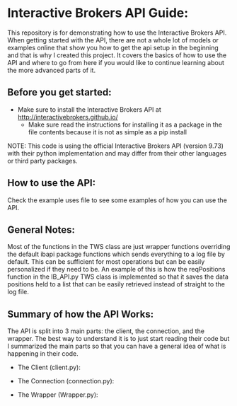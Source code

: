 # Interactive Brokers API Guide:

This repository is for demonstrating how to use the Interactive Brokers API. When getting started with the API, 
there are not a whole lot of models or examples online that show you how to get the api setup in the beginning and that 
is why I created this project. It covers the basics of how to use the API and where to go from here if you would like
to continue learning about the more advanced parts of it. 

## Before you get started: 

* Make sure to install the Interactive Brokers API at http://interactivebrokers.github.io/
    * Make sure read the instructions for installing it as a package in the file contents because it is not as simple
    as a pip install 
    
NOTE: This code is using the official Interactive Brokers API (version 9.73) with their python implementation and may
differ from their other languages or third party packages. 

## How to use the API:

Check the example uses file to see some examples of how you can use the API. 

## General Notes:

Most of the functions in the TWS class are just wrapper functions overriding the default ibapi package functions
which sends everything to a log file by default. This can be sufficient for most operations but can be easily 
personalized if they need to be. An example of this is how the reqPositions function in the IB_API.py TWS class is 
implemented so that it saves the data positions held to a list that can be easily retrieved instead of straight to the log 
file. 


## Summary of how the API Works:

The API is split into 3 main parts: the client, the connection, and the wrapper. The best way to understand it is to just
start reading their code but I summarized the main parts so that you can have a general idea of what is  happening in 
their code. 

* The Client (client.py):

* The Connection (connection.py):

* The Wrapper (Wrapper.py): 

